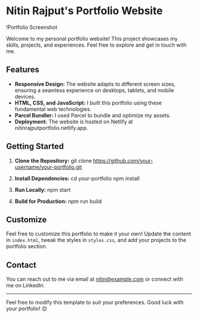 # Nitin Rajput's Portfolio Website

!Portfolio Screenshot

Welcome to my personal portfolio website! This project showcases my skills, projects, and experiences. Feel free to explore and get in touch with me.

## Features

- **Responsive Design:** The website adapts to different screen sizes, ensuring a seamless experience on desktops, tablets, and mobile devices.
- **HTML, CSS, and JavaScript:** I built this portfolio using these fundamental web technologies.
- **Parcel Bundler:** I used Parcel to bundle and optimize my assets.
- **Deployment:** The website is hosted on Netlify at nitinrajputportfolio.netlify.app.

## Getting Started

1. **Clone the Repository:**
git clone https://github.com/your-username/your-portfolio.git


2. **Install Dependencies:**
cd your-portfolio npm install


3. **Run Locally:**
npm start


4. **Build for Production:**
npm run build


## Customize

Feel free to customize this portfolio to make it your own! Update the content in `index.html`, tweak the styles in `styles.css`, and add your projects to the portfolio section.

## Contact

You can reach out to me via email at nitin@example.com or connect with me on LinkedIn.

---

Feel free to modify this template to suit your preferences. Good luck with your portfolio! 😊

